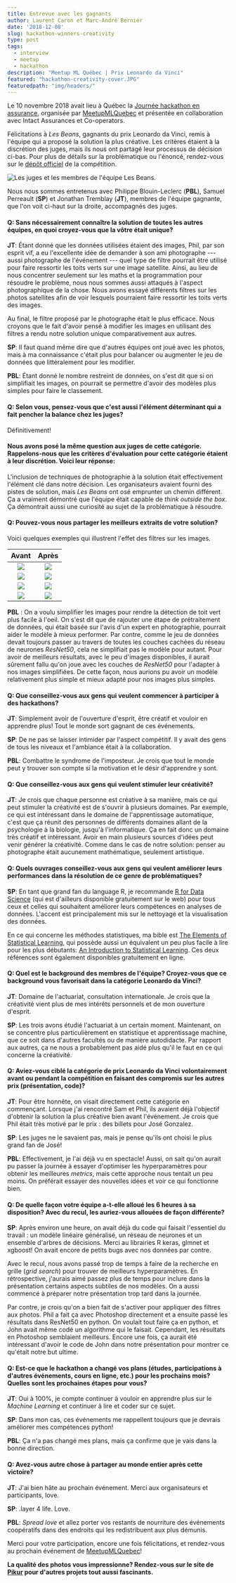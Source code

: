 ```yaml
---
title: Entrevue avec les gagnants
author: Laurent Caron et Marc-André Bernier
date: '2018-12-08'
slug: hackathon-winners-creativity
type: post
tags:
  - interview
  - meetup
  - hackathon
description: "Meetup ML Québec | Prix Leonardo da Vinci"
featured: "hackathon-creativity-cover.JPG"
featuredpath: "img/headers/"
---
```


Le 10 novembre 2018 avait lieu à Québec la [Journée hackathon en assurance](https://www.facebook.com/events/185652975580020/), organisée par [MeetupMLQuebec](https://www.facebook.com/MeetupMLQuebec) et présentée en collaboration avec Intact Assurances et Co-operators.

Félicitations à *Les Beans*, gagnants du prix Leonardo da Vinci, remis à l'équipe qui a proposé la solution la plus créative. Les critères étaient à la discrétion des juges, mais ils nous ont partagé leur processus de décision ci-bas. Pour plus de détails sur la problématique ou l'énoncé, rendez-vous sur le [dépôt officiel](https://github.com/dot-layer/meetup-ML-assurance-hackathon) de la compétition.

![Les juges et les membres de l'équipe *Les Beans*.](MeetupMLQuebec2018_054.JPG)

Nous nous sommes entretenus avec Philippe Blouin-Leclerc (**PBL**), Samuel Perreault (**SP**) et Jonathan Tremblay (**JT**), membres de l'équipe gagnante, que l'on voit ci-haut sur la droite, accompagnés des juges.

#### Q: Sans nécessairement connaître la solution de toutes les autres équipes, en quoi croyez-vous que la vôtre était unique?

**JT**: Étant donné que les données utilisées étaient des images, Phil, par son esprit vif, a eu l'excellente idée de demander à son ami photographe --- aussi photographe de l'événement --- quel type de filtre pourrait être utilisé pour faire ressortir les toits verts sur une image satellite.
Ainsi, au lieu de nous concentrer seulement sur les maths et la programmation pour résoudre le problème, nous nous sommes aussi attaqués à l'aspect photographique de la chose. Nous avons essayé différents filtres sur les photos satellites afin de voir lesquels pourraient faire ressortir les toits verts des images.

Au final, le filtre proposé par le photographe était le plus efficace. Nous croyons que le fait d'avoir pensé à modifier les images en utilisant des filtres a rendu notre solution unique comparativement aux autres.

**SP**: Il faut quand même dire que d'autres équipes ont joué avec les photos, mais à ma connaissance c'était plus pour balancer ou augmenter le jeu de données que littéralement pour les modifier.

**PBL**: Étant donné le nombre restreint de données, on s'est dit que si on simplifiait les images, on pourrait se permettre d'avoir des modèles plus simples pour faire le classement.


#### Q: Selon vous, pensez-vous que c'est aussi l'élément déterminant qui a fait pencher la balance chez les juges?

Définitivement!

#### Nous avons posé la même question aux juges de cette catégorie. Rappelons-nous que les critères d'évaluation pour cette catégorie étaient à leur discrétion. Voici leur réponse:

L'inclusion de techniques de photographie à la solution était effectivement l'élément clé dans notre décision. Les organisateurs avaient fourni des pistes de solution, mais *Les Beans* ont osé emprunter un chemin différent. Ça a vraiment démontré que l'équipe était capable de *think outside the box*. Ça démontrait aussi une curiosité au sujet de la problématique à résoudre.

#### Q: Pouvez-vous nous partager les meilleurs extraits de votre solution?

Voici quelques exemples qui illustrent l'effet des filtres sur les images.

| Avant          | Après            |
:---------------:|:-----------------:
![](image-2.png) | ![](image-2.jpg)
![](image-4.png) | ![](image-4.jpg)
![](image-7.png) | ![](image-7.jpg)
![](image-13.png) | ![](image-13.jpg)

**PBL** : On a voulu simplifier les images pour rendre la détection de toit vert plus facile à l'oeil. On s'est dit que de rajouter une étape de prétraitement de données, qui était basée sur l'avis d'un expert en photographie, pourrait aider le modèle à mieux performer. Par contre, comme le jeu de données devait toujours passer au travers de toutes les couches cachées du réseau de neurones *ResNet50*, cela ne simplifiait pas le modèle pour autant. Pour avoir de meilleurs résultats, avec le peu d'images disponibles, il aurait sûrement fallu qu'on joue avec les couches de *ResNet50* pour l'adapter à nos images simplifiées. De cette façon, nous aurions pu avoir un modèle relativement plus simple et mieux adapté pour nos images plus simples.


#### Q: Que conseillez-vous aux gens qui veulent commencer à participer à des hackathons?

**JT**: Simplement avoir de l'ouverture d'esprit, être créatif et vouloir en apprendre plus! Tout le monde sort gagnant de ces événements.

**SP**: De ne pas se laisser intimider par l'aspect compétitif. Il y avait des gens de tous les niveaux et l'ambiance était à la collaboration.

**PBL**: Combattre le syndrome de l'imposteur. Je crois que tout le monde peut y trouver son compte si la motivation et le désir d'apprendre y sont.


#### Q: Que conseillez-vous aux gens qui veulent stimuler leur créativité?

**JT**: Je crois que chaque personne est créative à sa manière, mais ce qui peut stimuler la créativité est de s'ouvrir à plusieurs domaines. Par exemple, ce qui est intéressant dans le domaine de l'apprentissage automatique, c'est que ça réunit des personnes de différents domaines allant de la psychologie à la biologie, jusqu'à l'informatique. Ça en fait donc un domaine très créatif et intéressant. 
Avoir en main plusieurs sources d'idées peut venir générer la créativité. Comme dans le cas de notre solution: penser au photographe était aucunement mathématique, seulement artistique.


#### Q: Quels ouvrages conseillez-vous aux gens qui veulent améliorer leurs performances dans la résolution de ce genre de problématiques?

**SP**: En tant que grand fan du language R, je recommande [R for Data Science](https://r4ds.had.co.nz/) (qui est d'ailleurs disponible gratuitement sur le web) pour tous ceux et celles qui souhaitent améliorer leurs compétences en analyses de données. L'accent est principalement mis sur le nettoyage et la visualisation des données. 

En ce qui concerne les méthodes statistiques, ma bible est [The Elements of Statistical Learning](https://web.stanford.edu/~hastie/Papers/ESLII.pdf), qui possède aussi un équivalent un peu plus facile à lire pour les plus débutants: [An Introduction to Statistical Learning](https://www.ime.unicamp.br/~dias/Intoduction%20to%20Statistical%20Learning.pdf). Ces deux références sont également disponibles gratuitement en ligne.


#### Q: Quel est le background des membres de l'équipe? Croyez-vous que ce background vous favorisait dans la catégorie Leonardo da Vinci?

**JT**: Domaine de l'actuariat, consultation internationale. Je crois que la créativité vient plus de mes intérêts personnels et de mon ouverture d'esprit. 

**SP**: Les trois avons étudié l'actuariat à un certain moment. Maintenant, on se concentre plus particulièrement en statistique et apprentissage machine, que ce soit dans d'autres facultés ou de manière autodidacte. Par rapport aux autres, ça ne nous a probablement pas aidé plus qu'il le faut en ce qui concerne la créativité.


#### Q: Aviez-vous ciblé la catégorie de prix Leonardo da Vinci volontairement avant ou pendant la compétition en faisant des compromis sur les autres prix (présentation, code)?

**JT**: Pour être honnête, on visait directement cette catégorie en commençant. Lorsque j'ai rencontré Sam et Phil, ils avaient déjà l'objectif d'obtenir la solution la plus créative bien avant l'événement. Je crois que Phil était très motivé par le prix : des billets pour José Gonzalez.

**SP**: Les juges ne le savaient pas, mais je pense qu'ils ont choisi le plus grand fan de José!

**PBL**: Effectivement, je l'ai déjà vu en spectacle! Aussi, on sait qu'on aurait pu passer la journée à essayer d'optimiser les hyperparamètres pour obtenir les meilleures _metrics_, mais cette approche nous tentait un peu moins. On préférait essayer des nouvelles idées et voir ce qui fonctionne bien.


#### Q: De quelle façon votre équipe a-t-elle alloué les 6 heures à sa disposition? Avec du recul, les auriez-vous allouées de façon différente?

**SP**: Après environ une heure, on avait déjà du code qui faisait l'essentiel du travail : un modèle linéaire généralisé, un réseau de neurones et un ensemble d'arbres de décisions. Merci au librairies R keras, glmnet et xgboost! On avait encore de petits bugs avec nos données par contre.

Avec le recul, nous avons passé trop de temps à faire de la recherche en grille (*grid search*) pour trouver de meilleurs hyperparamètres. En rétrospective, j'aurais aimé passez plus de temps pour inclure dans la présentation certains aspects subtiles de nos modèles. On a aussi commencé à préparer notre présentation trop 
tard dans la journée.

Par contre, je crois qu'on a bien fait de s'activer pour appliquer des filtres aux photos. Phil a fait ça avec Photoshop directement et a ensuite passé les résultats dans ResNet50 en python. On voulait tout faire ça en python, et John avait même codé un algorithme qui le faisait. Cependant, les résultats en 
Photoshop semblaient meilleurs. Encore une fois, ça aurait été intéressant d'avoir le code de John dans notre présentation pour montrer ce qu'était notre but ultime.


#### Q: Est-ce que le hackathon a changé vos plans (études, participations à d'autres événements, cours en ligne, etc.) pour les prochains mois? Quelles sont les prochaines étapes pour vous?

**JT**: Oui à 100%, je compte continuer à vouloir en apprendre plus sur le *Machine Learning* et continuer à lire et coder sur ce sujet.

**SP**: Dans mon cas, ces événements me rappellent toujours que je devrais améliorer mes compétences python!

**PBL**: Ça n'a pas changé mes plans, mais ça confirme que je vais dans la bonne direction. 


#### Q: Avez-vous autre chose à partager au monde entier après cette victoire?

**JT**: J'ai bien hâte au prochain événement. Merci aux organisateurs et participants, love.

**SP**: .layer 4 life. Love.

**PBL**: *Spread love* et allez porter vos restants de nourriture des événements coopératifs dans des endroits qui les redistribuent aux plus démunis.

Merci pour votre participation, encore une fois félicitations, et rendez-vous au prochain événement de [MeetupMLQuebec](https://www.facebook.com/MeetupMLQuebec)!

**La qualité des photos vous impressionne? Rendez-vous sur le site de [Pikur](http://www.pikur.ca) pour d'autres projets tout aussi fascinants.**
